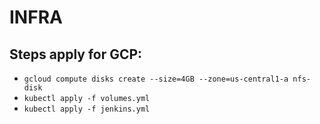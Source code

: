 # INFRA

## Steps apply for GCP:

- `gcloud compute disks create --size=4GB --zone=us-central1-a nfs-disk`
- `kubectl apply -f volumes.yml`
- `kubectl apply -f jenkins.yml`